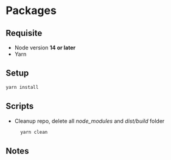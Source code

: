 # Packages

## Requisite

- Node version **14 or later**
- Yarn

## Setup

```bash
yarn install
```

## Scripts

- Cleanup repo, delete all _node_modules_ and _dist/build_ folder

  ```bash
    yarn clean
  ```

## Notes
